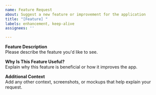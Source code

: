 ```yaml
---
name: Feature Request
about: Suggest a new feature or improvement for the application
title: "[Feature] "
labels: enhancement, keep-alive
assignees: ''

---
```


**Feature Description**  
Please describe the feature you'd like to see.

**Why Is This Feature Useful?**  
Explain why this feature is beneficial or how it improves the app.

**Additional Context**  
Add any other context, screenshots, or mockups that help explain your request.
